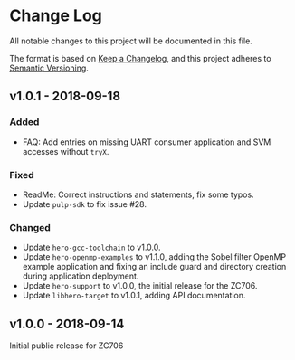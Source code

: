 # Change Log

All notable changes to this project will be documented in this file.

The format is based on [Keep a Changelog](http://keepachangelog.com/), and this project adheres to
[Semantic Versioning](http://semver.org).

## v1.0.1 - 2018-09-18

### Added
- FAQ: Add entries on missing UART consumer application and SVM accesses without `tryX`.

### Fixed
- ReadMe: Correct instructions and statements, fix some typos.
- Update `pulp-sdk` to fix issue #28.

### Changed
- Update `hero-gcc-toolchain` to v1.0.0.
- Update `hero-openmp-examples` to v1.1.0, adding the Sobel filter OpenMP example application and
  fixing an include guard and directory creation during application deployment.
- Update `hero-support` to v1.0.0, the initial release for the ZC706.
- Update `libhero-target` to v1.0.1, adding API documentation.

## v1.0.0 - 2018-09-14

Initial public release for ZC706
